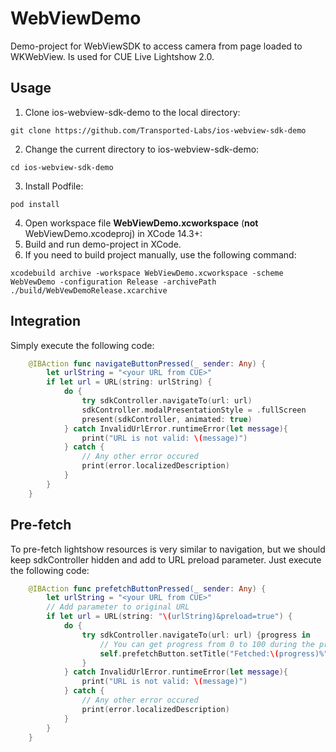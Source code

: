 # WebViewDemo

Demo-project for WebViewSDK to access camera from page loaded to WKWebView. Is used for CUE Live Lightshow 2.0.

## Usage
1. Clone ios-webview-sdk-demo to the local directory:
```
git clone https://github.com/Transported-Labs/ios-webview-sdk-demo
```
2. Change the current directory to ios-webview-sdk-demo:
```
cd ios-webview-sdk-demo
```
3. Install Podfile:
```
pod install
```
4. Open workspace file **WebViewDemo.xcworkspace** (**not** WebViewDemo.xcodeproj) in XCode 14.3+:
5. Build and run demo-project in XCode.
6. If you need to build project manually, use the following command:
```
xcodebuild archive -workspace WebViewDemo.xcworkspace -scheme WebVewDemo -configuration Release -archivePath ./build/WebVewDemoRelease.xcarchive
```
## Integration

Simply execute the following code:

```swift
    @IBAction func navigateButtonPressed(_ sender: Any) {
        let urlString = "<your URL from CUE>"
        if let url = URL(string: urlString) {
            do {
                try sdkController.navigateTo(url: url)
                sdkController.modalPresentationStyle = .fullScreen
                present(sdkController, animated: true)
            } catch InvalidUrlError.runtimeError(let message){
                print("URL is not valid: \(message)")
            } catch {
                // Any other error occured
                print(error.localizedDescription)
            }
        }
    }
```
## Pre-fetch

To pre-fetch lightshow resources is very similar to navigation, but we should keep sdkController hidden and add to URL preload parameter.
Just execute the following code:

```swift
    @IBAction func prefetchButtonPressed(_ sender: Any) {
        let urlString = "<your URL from CUE>"
        // Add parameter to original URL
        if let url = URL(string: "\(urlString)&preload=true") {
            do {
                try sdkController.navigateTo(url: url) {progress in
                    // You can get progress from 0 to 100 during the pre-fetch process
                    self.prefetchButton.setTitle("Fetched:\(progress)%", for: .normal)
                }
            } catch InvalidUrlError.runtimeError(let message){
                print("URL is not valid: \(message)")
            } catch {
                // Any other error occured
                print(error.localizedDescription)
            }
        }
    }
```

